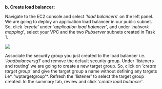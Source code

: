 ﻿**b. Create load balancer:**

Navigate to the EC2 console and select *'load balancers'* on the left panel. We are going to deploy an application load balancer in our public subnet. So, click *'create'* under *'application load balancer'*, and under *'network mapping'*, select your VPC and the two *Pubserver* subnets created in Task 1.

![](Aspose.Words.1e7579af-56a5-40ac-b755-697f63411758.001.png)


Associate the security group you just created to the load balancer i.e. *'loadbalancersg1*' and remove the default security group. Under 'listeners and routing' we are going to create a new target group. So, click on *'create target group'* and give the target group a name without defining any targets i.e*. 'wptargetgroup'*. Refresh the 'listener' to select the target group created. In the summary tab, review and click *'create load balancer'*.



